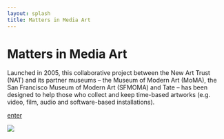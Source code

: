 ```yaml
---
layout: splash
title: Matters in Media Art
---
```



<div id="polina" markdown="1">

# Matters in Media Art



Launched in 2005, this collaborative project between the New Art Trust (NAT) and its partner museums – the Museum of Modern Art (MoMA), the San Francisco Museum of Modern Art (SFMOMA) and Tate – has been designed to help those who collect and keep time-based artworks (e.g. video, film, audio and software-based installations).

<div class="center" markdown="1">

[enter](landing.html)

</div>

</div>



<!-- <div class="row" markdown="1">

<div class="col 12 splashbg">

<div class="col s3 center" markdown="1">
<i class="large material-icons">play_for_work</i><br>
Acquiring Time-Based Media Art
</div>

<div class="col s3 center" markdown="1">
<i class="large material-icons">zoom_in</i><br>
Assessing Time-Based Media
</div>

<div class="col s3 center" markdown="1">
<i class="large material-icons">call_made</i><br>
Loaning Time-Based Media Art
</div>

<div class="col s3 center" markdown="1">
<a href="sustaining-your-collection.html">
<i class="large material-icons">verified_user</i></a><br>

#####Sustaining Your Collection

</div>
</div>
</div>

<div class="row" markdown="1">

<div class="col s8 offset-s2 splashbg" markdown="1">

## A Collaborative Project
Conceived originally as a consensus building project for the three partner museums of the NAT, the enduring goal has been to affirm our commitment to time-based art and artists by developing shared practices for the works’ care and preservation. It has always been the consortium’s hope that if the three museums could come together to agree on emerging stewardship practices, then by sharing these practices online they would be used, improved upon and refined by larger audiences of artists and collectors. 

## Developing a model for inter-museum exchange
The first two phases of Matters in Media Art on acquisitions and loans, published online in 2005 and 2008, established the project’s track record as a model for inter-museum exchange. In this third phase, it is our aim to expand our content to keep pace with changing demands, not only to reflect new media formats that artists are using today, but also to extend this model for exchange by strengthening and refreshing our connections to other networks of allied research and practice. 

Supported by The New Art Trust



</div>

</div> -->

<img src="{{site.baseurl}}/img/mattermediaart_logos.jpg" class="logo">


